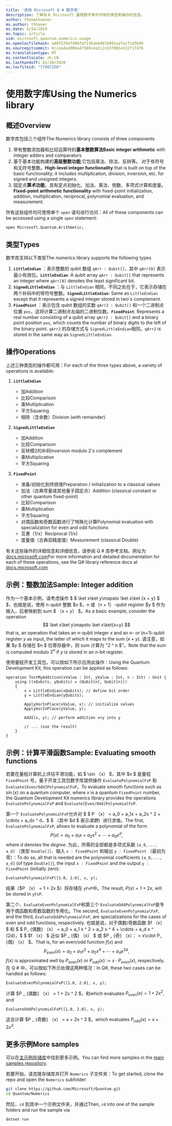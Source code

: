 ```yaml
---
title: '使用 Microsoft Q # 数字库'
description: 了解有关 Microsoft 量程数字库中可用的类型和操作的信息。
author: thomashaener
ms.author: thhaner
ms.date: 5/14/2019
ms.topic: article
uid: microsoft.quantum.numerics.usage
ms.openlocfilehash: ad9f529efd06fdf13bab4467b091aafacf1d5b09
ms.sourcegitcommit: 6ccea4a2006a47569c4e2c2cb37001e132f17476
ms.translationtype: MT
ms.contentlocale: zh-CN
ms.lasthandoff: 02/28/2020
ms.locfileid: "77907250"
---
```

# <a name="using-the-numerics-library"></a><span data-ttu-id="37160-103">使用数字库</span><span class="sxs-lookup"><span data-stu-id="37160-103">Using the Numerics library</span></span>

## <a name="overview"></a><span data-ttu-id="37160-104">概述</span><span class="sxs-lookup"><span data-stu-id="37160-104">Overview</span></span>

<span data-ttu-id="37160-105">数字库包括三个组件</span><span class="sxs-lookup"><span data-stu-id="37160-105">The Numerics library consists of three components</span></span>

1. <span data-ttu-id="37160-106">带有整数添加器和比较运算符的**基本整数算法**</span><span class="sxs-lookup"><span data-stu-id="37160-106">**Basic integer arithmetic** with integer adders and comparators</span></span>
1. <span data-ttu-id="37160-107">基于基本功能构建的**高级整数功能**;它包括乘法、除法、反转等。 对于有符号和无符号整数。</span><span class="sxs-lookup"><span data-stu-id="37160-107">**High-level integer functionality** that is built on top of the basic  functionality; it includes multiplication, division, inversion, etc.  for signed and unsigned integers.</span></span>
1. <span data-ttu-id="37160-108">固定点**算术功能**，具有定点初始化、加法、乘法、倒数、多项式计算和度量。</span><span class="sxs-lookup"><span data-stu-id="37160-108">**Fixed-point arithmetic functionality** with fixed-point initialization,  addition, multiplication, reciprocal, polynomial evaluation, and measurement.</span></span>

<span data-ttu-id="37160-109">所有这些组件均可使用单个 `open` 语句进行访问：</span><span class="sxs-lookup"><span data-stu-id="37160-109">All of these components can be accessed using a single `open` statement:</span></span>
```qsharp
open Microsoft.Quantum.Arithmetic;
```

## <a name="types"></a><span data-ttu-id="37160-110">类型</span><span class="sxs-lookup"><span data-stu-id="37160-110">Types</span></span>

<span data-ttu-id="37160-111">数字库支持以下类型</span><span class="sxs-lookup"><span data-stu-id="37160-111">The numerics library supports the following types</span></span>

1. <span data-ttu-id="37160-112">**`LittleEndian`** ：表示整数的 qubit 数组 `qArr : Qubit[]`，其中 `qArr[0]` 表示最小有效位。</span><span class="sxs-lookup"><span data-stu-id="37160-112">**`LittleEndian`**: A qubit array `qArr : Qubit[]` that represents an integer where `qArr[0]` denotes the least significant bit.</span></span>
1. <span data-ttu-id="37160-113">**`SignedLittleEndian`** ：与 `LittleEndian` 相同，不同之处在于，它表示存储在两个补码中的带符号整数。</span><span class="sxs-lookup"><span data-stu-id="37160-113">**`SignedLittleEndian`**: Same as `LittleEndian` except that it represents a signed integer stored in two's complement.</span></span>
1. <span data-ttu-id="37160-114">**`FixedPoint`** ：表示包含 qubit 数组的实数 `qArr2 : Qubit[]` 和一个二进制点位置 `pos`，这将计算二进制点左端的二进制位数。</span><span class="sxs-lookup"><span data-stu-id="37160-114">**`FixedPoint`**: Represents a real number consisting of a qubit array `qArr2 : Qubit[]` and a binary point position `pos`, which counts the number of binary digits to the left of the binary point.</span></span> <span data-ttu-id="37160-115">`qArr2` 的存储方式与 `SignedLittleEndian`相同。</span><span class="sxs-lookup"><span data-stu-id="37160-115">`qArr2` is stored in the same way as `SignedLittleEndian`.</span></span>

## <a name="operations"></a><span data-ttu-id="37160-116">操作</span><span class="sxs-lookup"><span data-stu-id="37160-116">Operations</span></span>

<span data-ttu-id="37160-117">上述三种类型的操作都可用：</span><span class="sxs-lookup"><span data-stu-id="37160-117">For each of the three types above, a variety of operations is available:</span></span>

1. **`LittleEndian`**
    - <span data-ttu-id="37160-118">加</span><span class="sxs-lookup"><span data-stu-id="37160-118">Addition</span></span>
    - <span data-ttu-id="37160-119">比较</span><span class="sxs-lookup"><span data-stu-id="37160-119">Comparison</span></span>
    - <span data-ttu-id="37160-120">乘</span><span class="sxs-lookup"><span data-stu-id="37160-120">Multiplication</span></span>
    - <span data-ttu-id="37160-121">平方</span><span class="sxs-lookup"><span data-stu-id="37160-121">Squaring</span></span>
    - <span data-ttu-id="37160-122">相除（含余数）</span><span class="sxs-lookup"><span data-stu-id="37160-122">Division (with remainder)</span></span>

1. **`SignedLittleEndian`**
    - <span data-ttu-id="37160-123">加</span><span class="sxs-lookup"><span data-stu-id="37160-123">Addition</span></span>
    - <span data-ttu-id="37160-124">比较</span><span class="sxs-lookup"><span data-stu-id="37160-124">Comparison</span></span>
    - <span data-ttu-id="37160-125">反转模2的补码</span><span class="sxs-lookup"><span data-stu-id="37160-125">Inversion modulo 2's complement</span></span>
    - <span data-ttu-id="37160-126">乘</span><span class="sxs-lookup"><span data-stu-id="37160-126">Multiplication</span></span>
    - <span data-ttu-id="37160-127">平方</span><span class="sxs-lookup"><span data-stu-id="37160-127">Squaring</span></span>

1. **`FixedPoint`**
    - <span data-ttu-id="37160-128">准备/初始化到传统值</span><span class="sxs-lookup"><span data-stu-id="37160-128">Preparation / initialization to a classical values</span></span>
    - <span data-ttu-id="37160-129">加法（古典常量或其他量子固定点）</span><span class="sxs-lookup"><span data-stu-id="37160-129">Addition (classical constant or other quantum fixed-point)</span></span>
    - <span data-ttu-id="37160-130">比较</span><span class="sxs-lookup"><span data-stu-id="37160-130">Comparison</span></span>
    - <span data-ttu-id="37160-131">乘</span><span class="sxs-lookup"><span data-stu-id="37160-131">Multiplication</span></span>
    - <span data-ttu-id="37160-132">平方</span><span class="sxs-lookup"><span data-stu-id="37160-132">Squaring</span></span>
    - <span data-ttu-id="37160-133">对偶函数和奇数函数进行了特殊化计算</span><span class="sxs-lookup"><span data-stu-id="37160-133">Polynomial evaluation with specialization for even and odd functions</span></span>
    - <span data-ttu-id="37160-134">互惠（1/x）</span><span class="sxs-lookup"><span data-stu-id="37160-134">Reciprocal (1/x)</span></span>
    - <span data-ttu-id="37160-135">度量值（古典双精度值）</span><span class="sxs-lookup"><span data-stu-id="37160-135">Measurement (classical Double)</span></span>

<span data-ttu-id="37160-136">有关这些操作的详细信息和详细信息，请参阅 Q # 库参考文档，网址为[docs.microsoft.com](https://docs.microsoft.com/quantum)</span><span class="sxs-lookup"><span data-stu-id="37160-136">For more information and detailed documentation for each of these operations, see the Q# library reference docs at [docs.microsoft.com](https://docs.microsoft.com/quantum)</span></span>

## <a name="sample-integer-addition"></a><span data-ttu-id="37160-137">示例：整数加法</span><span class="sxs-lookup"><span data-stu-id="37160-137">Sample: Integer addition</span></span>

<span data-ttu-id="37160-138">作为一个基本示例，请考虑操作 $ $ \ket x\ket y\mapsto \ket x\ket {x + y} $ $，也就是说，使用 n-qubit 整数 $x $，n 或（n + 1）-qubit register $y $ 作为输入，后者映射到 sum $ （x + y） $。</span><span class="sxs-lookup"><span data-stu-id="37160-138">As a basic example, consider the operation $$ \ket x\ket y\mapsto \ket x\ket{x+y} $$ that is, an operation that takes an n-qubit integer $x$ and an n- or (n+1)-qubit register $y$ as input, the latter of which it maps to the sum $(x+y)$.</span></span> <span data-ttu-id="37160-139">请注意，如果 $y $ 存储在 $n $ 位寄存器中，则 sum 计算为 "2 ^ n $"。</span><span class="sxs-lookup"><span data-stu-id="37160-139">Note that the sum is computed modulo $2^n$ if $y$ is stored in an $n$-bit register.</span></span>

<span data-ttu-id="37160-140">使用量程开发工具包，可以按如下所示应用此操作：</span><span class="sxs-lookup"><span data-stu-id="37160-140">Using the Quantum Development Kit, this operation can be applied as follows:</span></span>
```qsharp
operation TestMyAddition(xValue : Int, yValue : Int, n : Int) : Unit {
    using ((xQubits, yQubits) = (Qubit[n], Qubit[n]))
    {
        x = LittleEndian(xQubits); // define bit order
        y = LittleEndian(yQubits);
        
        ApplyXorInPlace(xValue, x); // initialize values
        ApplyXorInPlace(yValue, y);
        
        AddI(x, y); // perform addition x+y into y
        
        // ... (use the result)
    }
}
```

## <a name="sample-evaluating-smooth-functions"></a><span data-ttu-id="37160-141">示例：计算平滑函数</span><span class="sxs-lookup"><span data-stu-id="37160-141">Sample: Evaluating smooth functions</span></span>

<span data-ttu-id="37160-142">若要在量程计算机上评估平滑功能，如 $ \sin （x） $，其中 $x $ 是量程 `FixedPoint` 号，量子开发工具包数字库提供操作 `EvaluatePolynomialFxP` 和 `Evaluate[Even/Odd]PolynomialFxP`。</span><span class="sxs-lookup"><span data-stu-id="37160-142">To evaluate smooth functions such as $\sin(x)$ on a quantum computer, where $x$ is a quantum `FixedPoint` number, the Quantum Development Kit numerics library provides the operations `EvaluatePolynomialFxP` and `Evaluate[Even/Odd]PolynomialFxP`.</span></span>

<span data-ttu-id="37160-143">第一个 `EvaluatePolynomialFxP`允许对 $ $ P （x） = a_0 + a_1x + a_2x ^ 2 + \cdots + a_dx ^ d，$ $ （其中 $d $ 表示*度数*）进行求值。</span><span class="sxs-lookup"><span data-stu-id="37160-143">The first, `EvaluatePolynomialFxP`, allows to evaluate a polynomial of the form $$ P(x) = a_0 + a_1x + a_2x^2 + \cdots + a_dx^d, $$ where $d$ denotes the *degree*.</span></span> <span data-ttu-id="37160-144">为此，所需的全部都是多项式系数 `[a_0,..., a_d]` （类型 `Double[]`）、输入 `x : FixedPoint` 和输出 `y : FixedPoint` （最初为零）：</span><span class="sxs-lookup"><span data-stu-id="37160-144">To do so, all that is needed are the polynomial coefficients `[a_0,..., a_d]` (of type `Double[]`), the input `x : FixedPoint` and the output `y : FixedPoint` (initially zero):</span></span>
```qsharp
EvaluatePolynomialFxP([1.0, 2.0], x, y);
```
<span data-ttu-id="37160-145">结果（$P （x） = 1 + 2x $）将存储在 `yFxP`中。</span><span class="sxs-lookup"><span data-stu-id="37160-145">The result, $P(x)=1+2x$, will be stored in `yFxP`.</span></span>

<span data-ttu-id="37160-146">第二个、`EvaluateEvenPolynomialFxP`和第三个 `EvaluateOddPolynomialFxP`是专用于偶函数和奇数函数的专用化。</span><span class="sxs-lookup"><span data-stu-id="37160-146">The second, `EvaluateEvenPolynomialFxP`, and the third, `EvaluateOddPolynomialFxP`, are specializations for the cases of even and odd functions, respectively.</span></span> <span data-ttu-id="37160-147">也就是说，对于偶数/奇数函数 $f （x） $ 和 $ $ P_ {偶数} （x） = a_0 + a_1 x ^ 2 + a_2 x ^ 4 + \cdots + a_d x ^ {2d}，$ $ $f （x） $ 近似 $P _ {偶} （x） $ 或 $P _ {奇} （x）： = x\cdot P_ {偶} （x） $。</span><span class="sxs-lookup"><span data-stu-id="37160-147">That is, for an even/odd function $f(x)$ and $$ P_{even}(x)=a_0 + a_1 x^2 + a_2 x^4 + \cdots + a_d x^{2d}, $$ $f(x)$ is approximated well by $P_{even}(x)$ or $P_{odd}(x) := x\cdot P_{even}(x)$, respectively.</span></span>
<span data-ttu-id="37160-148">在 Q # 中，可以按如下所示处理这两种情况：</span><span class="sxs-lookup"><span data-stu-id="37160-148">In Q#, these two cases can be handled as follows:</span></span>
```qsharp
EvaluateEvenPolynomialFxP([1.0, 2.0], x, y);
```
<span data-ttu-id="37160-149">计算 $P _ {偶数} （x） = 1 + 2x ^ 2 $，和</span><span class="sxs-lookup"><span data-stu-id="37160-149">which evaluates $P_{even}(x) = 1 + 2x^2$, and</span></span>
```qsharp
EvaluateOddPolynomialFxP([1.0, 2.0], x, y);
```
<span data-ttu-id="37160-150">这会计算 $P _ {奇数} （x） = x + 2x ^ 3 $。</span><span class="sxs-lookup"><span data-stu-id="37160-150">which evaluates $P_{odd}(x) = x + 2x^3$.</span></span>

## <a name="more-samples"></a><span data-ttu-id="37160-151">更多示例</span><span class="sxs-lookup"><span data-stu-id="37160-151">More samples</span></span>

<span data-ttu-id="37160-152">可以在[主示例存储库](https://github.com/Microsoft/Quantum)中找到更多示例。</span><span class="sxs-lookup"><span data-stu-id="37160-152">You can find more samples in the [main samples repository](https://github.com/Microsoft/Quantum).</span></span>

<span data-ttu-id="37160-153">若要开始，请克隆存储库并打开 `Numerics` 子文件夹：</span><span class="sxs-lookup"><span data-stu-id="37160-153">To get started, clone the repo and open the `Numerics` subfolder:</span></span>

```bash
git clone https://github.com/Microsoft/Quantum.git
cd Quantum/Numerics
```

<span data-ttu-id="37160-154">然后，`cd` 到其中一个示例文件夹，并通过</span><span class="sxs-lookup"><span data-stu-id="37160-154">Then, `cd` into one of the sample folders and run the sample via</span></span>

```bash
dotnet run
```
